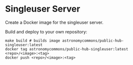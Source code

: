 # Singleuser Server

Create a Docker image for the singleuser server. 

Build and deploy to your own repository:
```
make build # builds image astronomycommons/public-hub-singleuser:latest
docker tag astronomycommons/public-hub-singleuser:latest <repo>/<image>:<tag>
docker push <repo>/<image>:<tag>
```